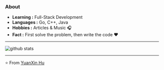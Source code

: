 ### About

-  **Learning :** Full-Stack Development
-  **Languages :** Go, C++, Java
-  **Hobbies :** Articles & Music :headphones:
-  **Fact :** First solve the problem, then write the code :heart: 

---------------------------------------------------------------------------------------------------------------------------------------------------------------------------------

![github stats](https://github-readme-stats.vercel.app/api?username=huyuanxin1999&show_icons=true)

---------------------------------------------------------------------------------------------------------------------------------------------------------------------------------


⭐️ From [YuanXin Hu](https://github.com/huyuanxin1999)

